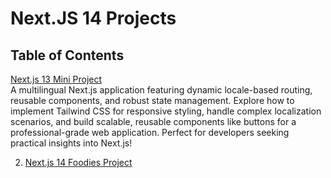 # Next.JS 14 Projects

## Table of Contents

<a href="https://github.com/georgefikri/nextjsProjects/tree/main/my-nextjs-app">Next.js 13 Mini Project</a>  
 A multilingual Next.js application featuring dynamic locale-based routing, reusable components, and robust state management. Explore how to implement Tailwind CSS for responsive styling, handle complex localization scenarios, and build scalable, reusable components like buttons for a professional-grade web application. Perfect for developers seeking practical insights into Next.js!

2.  <a href="https://github.com/georgefikri/nextjsProjects/tree/main/foodies-Project">Next.js 14 Foodies Project</a>
